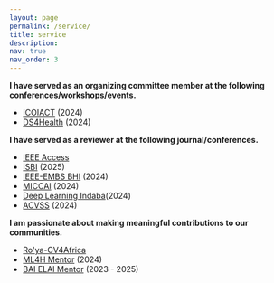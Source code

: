 ```yaml
---
layout: page
permalink: /service/
title: service
description: 
nav: true
nav_order: 3
---
```


**I have served as an organizing committee member at the following conferences/workshops/events.**

- [ICOIACT](https://icoiact.org/) (2024)
- [DS4Health](https://ro-ya-cv4africa.github.io/homepage/event_workshop.html) (2024)

**I have served as a reviewer at the following journal/conferences.**
- [IEEE Access](https://ieeeaccess.ieee.org/)
- [ISBI](https://biomedicalimaging.org/2025/) (2025)
- [IEEE-EMBS BHI](https://bhi.embs.org/2024/) (2024)
- [MICCAI](https://miccai.org/) (2024)
- [Deep Learning Indaba](https://deeplearningindaba.com)(2024)
- [ACVSS](https://www.acvss.ai/) (2024)


**I am passionate about making meaningful contributions to our communities.**
- [Ro'ya-CV4Africa](https://ro-ya-cv4africa.github.io/homepage/)
- [ML4H Mentor](https://ahli.cc/ml4h/mentorship-programs/) (2024)
- [BAI ELAI Mentor](https://www.blackinai.org/our-work-emerging-leaders-in-ai-elai-grad-prep-program) (2023 - 2025)
